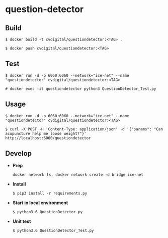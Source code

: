 # question-detector

## Build

```
$ docker build -t cvdigital/questiondetector:<TAG> .

$ docker push cvdigital/questiondetector:<TAG>
```

## Test

```
$ docker run -d -p 6060:6060 --network="ice-net" --name "questiondetector" cvdigital/questiondetector:<TAG>

# docker exec -it questiondetector python3 QuestionDetector_Test.py
```

## Usage

```
$ docker run -d -p 6060:6060 --network="ice-net" --name "questiondetector" cvdigital/questiondetector:<TAG>

$ curl -X POST -H 'Content-Type: application/json' -d '{"params": "Can acupuncture help me loose weight?"}' http://localhost:6060/questiondetector
```

## Develop

- **Prep**

  `docker network ls, docker network create -d bridge ice-net`

- **Install**

  `$ pip3 install -r requirements.py`

- **Start in local environment**

  `$ python3.6 QuestionDetector.py`

- **Unit test**

  `$ python3.6 QuestionDetector_Test.py`
```
